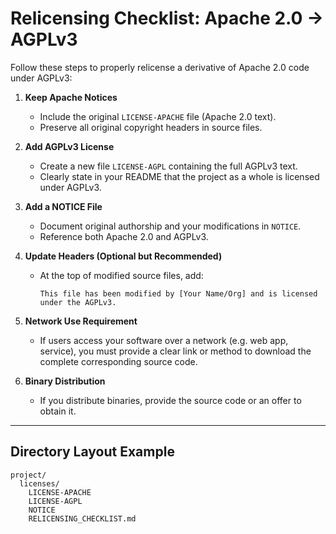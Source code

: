 # Relicensing Checklist: Apache 2.0 → AGPLv3

Follow these steps to properly relicense a derivative of Apache 2.0 code under AGPLv3:

1. **Keep Apache Notices**
   - Include the original `LICENSE-APACHE` file (Apache 2.0 text).
   - Preserve all original copyright headers in source files.

2. **Add AGPLv3 License**
   - Create a new file `LICENSE-AGPL` containing the full AGPLv3 text.
   - Clearly state in your README that the project as a whole is licensed under AGPLv3.

3. **Add a NOTICE File**
   - Document original authorship and your modifications in `NOTICE`.
   - Reference both Apache 2.0 and AGPLv3.

4. **Update Headers (Optional but Recommended)**
   - At the top of modified source files, add:
     ```
     This file has been modified by [Your Name/Org] and is licensed under the AGPLv3.
     ```

5. **Network Use Requirement**
   - If users access your software over a network (e.g. web app, service), you must provide a clear link or method to download the complete corresponding source code.

6. **Binary Distribution**
   - If you distribute binaries, provide the source code or an offer to obtain it.

---

## Directory Layout Example

```
project/
  licenses/
    LICENSE-APACHE
    LICENSE-AGPL
    NOTICE
    RELICENSING_CHECKLIST.md
```


